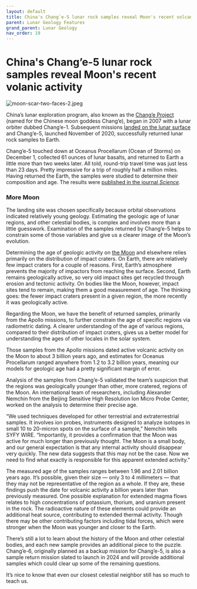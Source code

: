 ```yaml
---
layout: default
title: China's Chang`e-5 lunar rock samples reveal Moon's recent volcanic activity
parent: Lunar Geology Features
grand_parent: Lunar Geology
nav_order: 19
---
```


# China's Chang’e-5 lunar rock samples reveal Moon's recent volanic activity

![moon-scar-two-faces-2.jpeg](China's%20Chang%E2%80%99e-5%20lunar%20rock%20samples%20reveal%20Moon's.assets/moon-scar-two-faces-2.jpeg)

China’s lunar exploration program, also known as the [Chang’e Project](https://www.syfy.com/tags/change-4) (named for the Chinese moon goddess Chang’e), began in 2007 with a lunar orbiter dubbed Chang’e-1. Subsequent missions [landed on the lunar surface](https://www.syfy.com/syfywire/amazing-video-chinese-lander-and-rover-descend-to-the-moons-far-side) and Chang’e-5, launched November of 2020, successfully returned lunar rock samples to Earth.

Chang’e-5 touched down at Oceanus Procellarum (Ocean of Storms) on December 1, collected 61 ounces of lunar basalts, and returned to Earth a little more than two weeks later. All told, round-trip travel time was just less than 23 days. Pretty impressive for a trip of roughly half a million miles. Having returned the Earth, the samples were studied to determine their composition and age. The results were [published in the journal *Science*](https://www.science.org/doi/10.1126/science.abl7957).

### More Moon

The landing site was chosen specifically because orbital observations indicated relatively young geology. Estimating the geologic age of lunar regions, and other celestial bodies, is complex and involves more than a little guesswork. Examination of the samples returned by Chang’e-5 helps to constrain some of those variables and give us a clearer image of the Moon’s evolution.

Determining the age of geologic activity on [the Moon](https://www.syfy.com/tags/moon) and elsewhere relies primarily on the distribution of impact craters. On Earth, there are relatively few impact craters for a couple of reasons. First, Earth’s atmosphere prevents the majority of impactors from reaching the surface. Second, Earth remains geologically active, so very old impact sites get recycled through erosion and tectonic activity. On bodies like the Moon, however, impact sites tend to remain, making them a good measurement of age. The thinking goes: the fewer impact craters present in a given region, the more recently it was geologically active.

Regarding the Moon, we have the benefit of returned samples, primarily from the Apollo missions, to further constrain the age of specific regions via radiometric dating. A clearer understanding of the age of various regions, compared to their distribution of impact craters, gives us a better model for understanding the ages of other locales in the solar system.

Those samples from the Apollo missions dated active volcanic activity on the Moon to about 3 billion years ago, and estimates for Oceanus Procellarum ranged anywhere from 1.2 to 3.2 billion years, meaning our models for geologic age had a pretty significant margin of error.

Analysis of the samples from Chang’e-5 validated the team’s suspicion that the regions was geologically younger than other, more cratered, regions of the Moon. An international team of researchers, including Alexander Nemchin from the Beijing Sensitive High Resolution Ion Micro Probe Center, worked on the analysis to determine their precise age.

“We used techniques developed for other terrestrial and extraterrestrial samples. It involves ion probes, instruments designed to analyze isotopes in small 10 to 20-micron spots on the surface of a sample,” Nemchin tells SYFY WIRE. “Importantly, it provides a confirmation that the Moon was active for much longer than previously thought. The Moon is a small body, and our general expectation is that any internal activity should disappear very quickly. The new data suggests that this may not be the case. Now we need to find what exactly is responsible for this apparent extended activity.”

The measured age of the samples ranges between 1.96 and 2.01 billion years ago. It’s possible, given their size — only 3 to 4 millimeters — that they may not be representative of the region as a whole. If they are, these findings push the date for volcanic activity a billion years later than previously measured. One possible explanation for extended magma flows relates to high concentrations of potassium, thorium, and uranium present in the rock. The radioactive nature of these elements could provide an additional heat source, contributing to extended thermal activity. Though there may be other contributing factors including tidal forces, which were stronger when the Moon was younger and closer to the Earth.

There’s still a lot to learn about the history of the Moon and other celestial bodies, and each new sample provides an additional piece to the puzzle. Chang’e-6, originally planned as a backup mission for Chang’e-5, is also a sample return mission slated to launch in 2024 and will provide additional samples which could clear up some of the remaining questions.

It’s nice to know that even our closest celestial neighbor still has so much to teach us.

